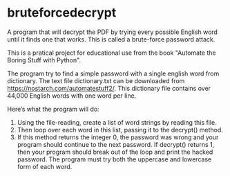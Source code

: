 # bruteforcedecrypt

A program that will decrypt the PDF by trying every possible English word until it finds one that works. This is called a brute-force password attack.

This is a pratical project for educational use from the book "Automate the Boring Stuff with Python".

The program try to find a simple password with a single english word from dictionary. The text file dictionary.txt can be downloaded from https://nostarch.com/automatestuff2/. This dictionary file contains over 44,000 English words with one word per line.

Here’s what the program will do:
1. Using the file-reading, create a list of word strings by reading this file.
2. Then loop over each word in this list, passing it to the decrypt() method.
3. If this method returns the integer 0, the password was wrong and your program should continue to the next password. If decrypt() returns 1, then your program should break out of the loop and print the hacked password. The program must try both the uppercase and lowercase form of each word.
